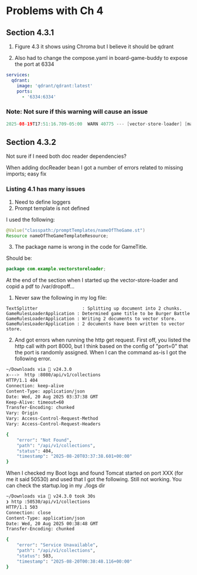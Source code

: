 # Problems with Ch 4

## Section 4.3.1

1. Figure 4.3
it shows using Chroma but I believe it should be qdrant

2. Also had to change the compose.yaml in board-game-buddy to expose the port at 6334

```yaml
services:
  qdrant:
    image: 'qdrant/qdrant:latest'
    ports:
      - '6334:6334'
```

### Note: Not sure if this warning will cause an issue

```java
2025-08-19T17:51:16.709-05:00  WARN 40775 --- [vector-store-loader] [main] io.qdrant.client.QdrantGrpcClient        : Qdrant client version 1.13.0 is incompatible with server version 1.15.3. Major versions should match and minor version difference must not exceed 1. Set checkCompatibility=false to skip version check.
```

## Section 4.3.2

Not sure if I need both doc reader dependencies?

When adding docReader bean I got a number of errors related to missing imports; easy fix

### Listing 4.1 has many issues

1. Need to define loggers
2. Prompt template is not defined

I used the following:
```java
@Value("classpath:/promptTemplates/nameOfTheGame.st")
Resource nameOfTheGameTemplateResource;
```

3. The package name is wrong in the code for GameTitle.

Should be:
```java
package com.example.vectorstoreloader;
```

At the end of the section when I started up the vector-store-loader and copid a pdf to /var/dropoff...

1. Never saw the following in my log file:
```
TextSplitter                 : Splitting up document into 2 chunks.
GameRulesLoaderApplication : Determined game title to be Burger Battle
GameRulesLoaderApplication : Writing 2 documents to vector store.
GameRulesLoaderApplication : 2 documents have been written to vector store.
```

2. And got errors when running the http get request. First off, you listed the http call with port 8000, but
I think based on the config of "port=0" that the port is randomly assigned. When I can the command as-is I got
the following error.

```bash
~/Downloads via  v24.3.0
x--->  http :8080/api/v1/collections
HTTP/1.1 404
Connection: keep-alive
Content-Type: application/json
Date: Wed, 20 Aug 2025 03:37:38 GMT
Keep-Alive: timeout=60
Transfer-Encoding: chunked
Vary: Origin
Vary: Access-Control-Request-Method
Vary: Access-Control-Request-Headers

{
    "error": "Not Found",
    "path": "/api/v1/collections",
    "status": 404,
    "timestamp": "2025-08-20T03:37:38.601+00:00"
}
```

When I checked my Boot logs and found Tomcat started on port XXX (for me it said 50530) and used that I got 
the following. Still not working. You can check the startup.log in my ./logs dir

```bash
~/Downloads via  v24.3.0 took 30s
❯ http :50530/api/v1/collections
HTTP/1.1 503
Connection: close
Content-Type: application/json
Date: Wed, 20 Aug 2025 00:38:48 GMT
Transfer-Encoding: chunked

{
    "error": "Service Unavailable",
    "path": "/api/v1/collections",
    "status": 503,
    "timestamp": "2025-08-20T00:38:48.116+00:00"
}
```
